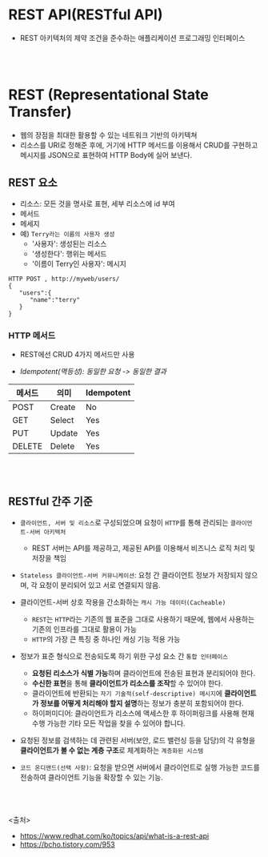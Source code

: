 # REST API(RESTful API)
- REST 아키텍처의 제약 조건을 준수하는 애플리케이션 프로그래밍 인터페이스

<br><br>

# REST (Representational State Transfer)
- 웹의 장점을 최대한 활용할 수 있는 네트워크 기반의 아키텍쳐
- 리소스를 URI로 정해준 후에, 거기에 HTTP 메서드를 이용해서 CRUD를 구현하고 메시지를 JSON으로 표현하여 HTTP Body에 실어 보낸다.

## REST 요소
- 리소스: 모든 것을 명사로 표현, 세부 리소스에 id 부여
- 메서드
- 메세지
- 예) `Terry라는 이름의 사용자 생성`
  - '사용자': 생성된는 리소스
  - '생성한다': 행위는 메서드
  - '이름이 Terry인 사용자': 메시지
  
```
HTTP POST , http://myweb/users/
{  
   "users":{  
      "name":"terry"
   }
}
```

### HTTP 메서드
- REST에선 CRUD 4가지 메서드만 사용
* *Idempotent(멱등성): 동일한 요청 -> 동일한 결과*

메서드 | 의미 | Idempotent
-------|------|-----------
POST | Create  | No
GET   | Select  | Yes
PUT   | Update  | Yes
DELETE | Delete | Yes

<br><br>

## RESTful 간주 기준
- `클라이언트, 서버 및 리소스`로 구성되었으며 요청이 `HTTP`를 통해 관리되는 `클라이언트-서버 아키텍처`
  - REST 서버는 API를 제공하고, 제공된 API를 이용해서 비즈니스 로직 처리 및 저장을 책임
 
- `Stateless 클라이언트-서버 커뮤니케이션`: 요청 간 클라이언트 정보가 저장되지 않으며, 각 요청이 분리되어 있고 서로 연결되지 않음.
- 클라이언트-서버 상호 작용을 간소화하는 `캐시 가능 데이터(Cacheable)`
  -  `REST`는 `HTTP`라는 기존의 웹 표준을 그대로 사용하기 때문에, 웹에서 사용하는 기존의 인프라를 그대로 활용이 가능
  -  `HTTP`의 가장 큰 특징 중 하나인 캐싱 기능 적용 가능

- 정보가 표준 형식으로 전송되도록 하기 위한 구성 요소 간 `통합 인터페이스`
  - **요청된 리소스가 식별 가능**하며 클라이언트에 전송된 표현과 분리되어야 한다.
  - **수신한 표현**을 통해 **클라이언트가 리소스를 조작**할 수 있어야 한다.
  - 클라이언트에 반환되는 `자기 기술적(self-descriptive) 메시지`에 **클라이언트가 정보를 어떻게 처리해야 할지 설명**하는 정보가 충분히 포함되어야 한다.
  - 하이퍼미디어: 클라이언트가 리소스에 액세스한 후 하이퍼링크를 사용해 현재 수행 가능한 기타 모든 작업을 찾을 수 있어야 합니다.

- 요청된 정보를 검색하는 데 관련된 서버(보안, 로드 밸런싱 등을 담당)의 각 유형을 **클라이언트가 볼 수 없는 계층 구조**로 체계화하는 `계층화된 시스템`
- `코드 온디맨드(선택 사항)`: 요청을 받으면 서버에서 클라이언트로 실행 가능한 코드를 전송하여 클라이언트 기능을 확장할 수 있는 기능. 


<br><br><BR>
<출처>
- https://www.redhat.com/ko/topics/api/what-is-a-rest-api
- https://bcho.tistory.com/953
